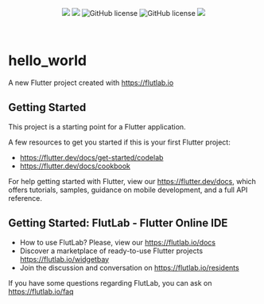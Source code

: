 <p align="center">
<img src="https://img.shields.io/github/contributors/2023-oss/OSS-PLATEWALLET">
<img src="https://img.shields.io/github/languages/count/2023-oss/OSS-PLATEWALLET">
<img alt="GitHub license" src="https://img.shields.io/github/issues/2023-oss/OSS-PLATEWALLET">
<img alt="GitHub license" src="https://img.shields.io/github/issues-closed/2023-oss/OSS-PLATEWALLET">
<img src="https://img.shields.io/github/license/2023-oss/OSS-PLATEWALLET">
</p>
<br/>


# hello_world

A new Flutter project created with https://flutlab.io

## Getting Started

This project is a starting point for a Flutter application.

A few resources to get you started if this is your first Flutter project:

- https://flutter.dev/docs/get-started/codelab
- https://flutter.dev/docs/cookbook

For help getting started with Flutter, view our
https://flutter.dev/docs, which offers tutorials,
samples, guidance on mobile development, and a full API reference.

## Getting Started: FlutLab - Flutter Online IDE

- How to use FlutLab? Please, view our https://flutlab.io/docs
- Discover a marketplace of ready-to-use Flutter projects https://flutlab.io/widgetbay
- Join the discussion and conversation on https://flutlab.io/residents

If you have some questions regarding FlutLab, you can ask on https://flutlab.io/faq

